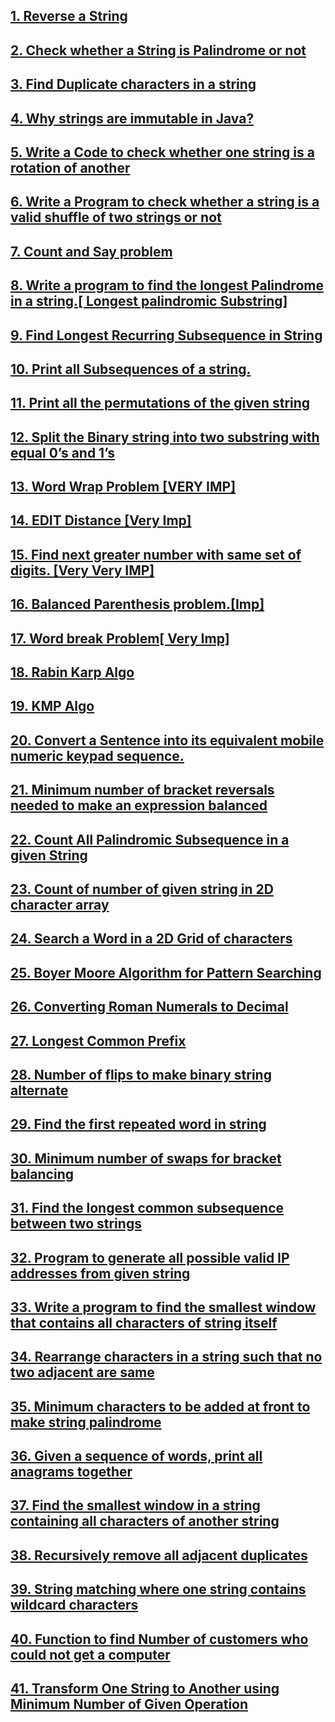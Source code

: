## [1. Reverse a String](https://github.com/singh7priyanshu/love_babbar_450_solutions/tree/main/strings/Reverse%20a%20String)
##  [2. Check whether a String is Palindrome or not](https://github.com/singh7priyanshu/love_babbar_450_solutions/tree/main/strings/Check%20whether%20a%20String%20is%20Palindrome%20or%20not)<br />
## [3. Find Duplicate characters in a string](https://github.com/singh7priyanshu/love_babbar_450_solutions/tree/main/strings/Find%20Duplicate%20characters%20in%20a%20string)<br />
## [4. Why strings are immutable in Java?](https://github.com/singh7priyanshu/love_babbar_450_solutions/tree/main/strings/Why%20strings%20are%20immutable%20in%20Java%3F)<br />
## [5. Write a Code to check whether one string is a rotation of another](https://github.com/singh7priyanshu/love_babbar_450_solutions/tree/main/strings/Write%20a%20Code%20to%20check%20whether%20one%20string%20is%20a%20rotation%20of%20another)<br />
## [6. Write a Program to check whether a string is a valid shuffle of two strings or not](https://github.com/singh7priyanshu/love_babbar_450_solutions/tree/main/strings/Write%20a%20Program%20to%20check%20whether%20a%20string%20is%20a%20valid%20shuffle%20of%20two%20strings%20or%20not)<br />
## [7. Count and Say problem](https://github.com/singh7priyanshu/love_babbar_450_solutions/blob/main/others/leetcode/Count%20and%20Say.cpp)<br />
## [8. Write a program to find the longest Palindrome in a string.[ Longest palindromic Substring]](https://github.com/singh7priyanshu/love_babbar_450_solutions/tree/main/strings/Write%20a%20program%20to%20find%20the%20longest%20Palindrome%20in%20a%20string.%5B%20Longest%20palindromic%20Substring%5D)<br />
## [9. Find Longest Recurring Subsequence in String](https://github.com/singh7priyanshu/love_babbar_450_solutions/tree/main/strings/Find%20Longest%20Recurring%20Subsequence%20in%20String)<br />
## [10. Print all Subsequences of a string.](https://github.com/singh7priyanshu/love_babbar_450_solutions/tree/main/strings/Print%20all%20Subsequences%20of%20a%20string)<br />
## [11. Print all the permutations of the given string](https://github.com/singh7priyanshu/love_babbar_450_solutions/tree/main/strings/Print%20all%20the%20permutations%20of%20the%20given%20string)<br />
## [12. Split the Binary string into two substring with equal 0’s and 1’s](https://github.com/singh7priyanshu/love_babbar_450_solutions/tree/main/strings/Split%20the%20Binary%20string%20into%20two%20substring%20with%20equal%200%E2%80%99s%20and%201%E2%80%99s)<br />
## [13. Word Wrap Problem [VERY IMP]](https://github.com/singh7priyanshu/love_babbar_450_solutions/tree/main/strings/Word%20Wrap%20Problem%20%5BVERY%20IMP%5D)<br />
## [14. EDIT Distance [Very Imp]](https://github.com/singh7priyanshu/love_babbar_450_solutions/tree/main/strings/EDIT%20Distance%20%5BVery%20Imp%5D)<br />
## [15. Find next greater number with same set of digits. [Very Very IMP]](https://github.com/singh7priyanshu/love_babbar_450_solutions/tree/main/strings/Find%20next%20greater%20number%20with%20same%20set%20of%20digits.%20%5BVery%20Very%20IMP%5D)<br />
## [16. Balanced Parenthesis problem.[Imp]](https://github.com/singh7priyanshu/love_babbar_450_solutions/tree/main/strings/Balanced%20Parenthesis%20problem.%5BImp%5D)<br />
## [17. Word break Problem[ Very Imp]](https://github.com/singh7priyanshu/love_babbar_450_solutions/tree/main/strings/Word%20break%20Problem%5B%20Very%20Imp%5D)<br />
## [18. Rabin Karp Algo](https://github.com/singh7priyanshu/love_babbar_450_solutions/tree/main/strings/Rabin%20Karp%20Algo)<br />
## [19. KMP Algo](https://github.com/singh7priyanshu/love_babbar_450_solutions/tree/main/strings/KMP%20Algo)<br />
## [20. Convert a Sentence into its equivalent mobile numeric keypad sequence.](https://github.com/singh7priyanshu/love_babbar_450_solutions/tree/main/strings/Convert%20a%20Sentence%20into%20its%20equivalent%20mobile%20numeric%20keypad%20sequence)<br />
## [21. Minimum number of bracket reversals needed to make an expression balanced](https://github.com/singh7priyanshu/love_babbar_450_solutions/tree/main/strings/Minimum%20number%20of%20bracket%20reversals%20needed%20to%20make%20an%20expression%20balanced)<br />
## [22. Count All Palindromic Subsequence in a given String](https://github.com/singh7priyanshu/love_babbar_450_solutions/tree/main/strings/Count%20All%20Palindromic%20Subsequence%20in%20a%20given%20String)<br />
## [23. Count of number of given string in 2D character array](https://github.com/singh7priyanshu/love_babbar_450_solutions/tree/main/strings/Count%20of%20number%20of%20given%20string%20in%202D%20character%20array)<br />
## [24. Search a Word in a 2D Grid of characters](https://github.com/singh7priyanshu/love_babbar_450_solutions/tree/main/strings/Search%20a%20Word%20in%20a%202D%20Grid%20of%20characters)<br />
## [25. Boyer Moore Algorithm for Pattern Searching](https://github.com/singh7priyanshu/love_babbar_450_solutions/tree/main/strings/Boyer%20Moore%20Algorithm%20for%20Pattern%20Searching)<br />
## [26. Converting Roman Numerals to Decimal](https://github.com/singh7priyanshu/love_babbar_450_solutions/blob/main/others/leetcode/Roman%20to%20Integer.cpp)<br />
## [27. Longest Common Prefix](https://github.com/singh7priyanshu/love_babbar_450_solutions/blob/main/others/leetcode/Longest%20Common%20Prefix.cpp)<br />
## [28. Number of flips to make binary string alternate](https://github.com/singh7priyanshu/love_babbar_450_solutions/tree/main/strings/Number%20of%20flips%20to%20make%20binary%20string%20alternate)<br />
## [29. Find the first repeated word in string](https://github.com/singh7priyanshu/love_babbar_450_solutions/tree/main/strings/Find%20the%20first%20repeated%20word%20in%20string)<br />
## [30. Minimum number of swaps for bracket balancing](https://github.com/singh7priyanshu/love_babbar_450_solutions/tree/main/strings/Minimum%20number%20of%20swaps%20for%20bracket%20balancing)<br />
## [31. Find the longest common subsequence between two strings](https://github.com/singh7priyanshu/love_babbar_450_solutions/tree/main/strings/Find%20the%20longest%20common%20subsequence%20between%20two%20strings)<br />
## [32. Program to generate all possible valid IP addresses from given  string](https://github.com/singh7priyanshu/love_babbar_450_solutions/tree/main/strings/Program%20to%20generate%20all%20possible%20valid%20IP%20addresses%20from%20given%20%20string)<br />
## [33. Write a program to find the smallest window that contains all characters of string itself](https://github.com/singh7priyanshu/love_babbar_450_solutions/tree/main/strings/Write%20a%20program%20to%20find%20the%20smallest%20window%20that%20contains%20all%20characters%20of%20string%20itself)<br />
## [34. Rearrange characters in a string such that no two adjacent are same](https://github.com/singh7priyanshu/love_babbar_450_solutions/tree/main/strings/Rearrange%20characters%20in%20a%20string%20such%20that%20no%20two%20adjacent%20are%20same)<br />
## [35. Minimum characters to be added at front to make string palindrome](https://github.com/singh7priyanshu/love_babbar_450_solutions/tree/main/strings/Minimum%20characters%20to%20be%20added%20at%20front%20to%20make%20string%20palindrome)<br />
## [36. Given a sequence of words, print all anagrams together](https://github.com/singh7priyanshu/love_babbar_450_solutions/tree/main/strings/Given%20a%20sequence%20of%20words%2C%20print%20all%20anagrams%20together)<br />
## [37. Find the smallest window in a string containing all characters of another string](https://github.com/singh7priyanshu/love_babbar_450_solutions/tree/main/strings/Find%20the%20smallest%20window%20in%20a%20string%20containing%20all%20characters%20of%20another%20string)<br />
## [38. Recursively remove all adjacent duplicates](https://github.com/singh7priyanshu/love_babbar_450_solutions/tree/main/strings/Recursively%20remove%20all%20adjacent%20duplicates)<br />
## [39. String matching where one string contains wildcard characters](https://github.com/singh7priyanshu/love_babbar_450_solutions/tree/main/strings/String%20matching%20where%20one%20string%20contains%20wildcard%20characters)<br />
## [40. Function to find Number of customers who could not get a computer](https://github.com/singh7priyanshu/love_babbar_450_solutions/tree/main/strings/Function%20to%20find%20Number%20of%20customers%20who%20could%20not%20get%20a%20computer)<br />
## [41. Transform One String to Another using Minimum Number of Given Operation](https://github.com/singh7priyanshu/love_babbar_450_solutions/tree/main/strings/Transform%20One%20String%20to%20Another%20using%20Minimum%20Number%20of%20Given%20Operation)<br />
